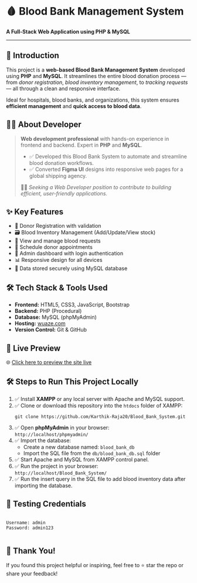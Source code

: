 
  <h1>🩸 Blood Bank Management System</h1>
  <p><strong>A Full-Stack Web Application using PHP & MySQL</strong></p>

  <hr>

  <h2>📘 Introduction</h2>
  <p>
    This project is a <strong>web-based Blood Bank Management System</strong> developed using <strong>PHP</strong> and <strong>MySQL</strong>. It streamlines the entire blood donation process — from <em>donor registration</em>, <em>blood inventory management</em>, to <em>tracking requests</em> — all through a clean and responsive interface.
  </p>
  <p>
    Ideal for hospitals, blood banks, and organizations, this system ensures <strong>efficient management</strong> and <strong>quick access to blood data</strong>.
  </p>

  <h2>👨‍💻 About Developer</h2>
  <blockquote>
    <p><strong>Web development professional</strong> with hands-on experience in frontend and backend. Expert in <strong>PHP</strong> and <strong>MySQL</strong>.</p>
    <ul>
      <li>✅ Developed this Blood Bank System to automate and streamline blood donation workflows.</li>
      <li>✅ Converted <strong>Figma UI</strong> designs into responsive web pages for a global shipping agency.</li>
    </ul>
    <p>👨‍💼 <em>Seeking a Web Developer position to contribute to building efficient, user-friendly applications.</em></p>
  </blockquote>

  <h2>✨ Key Features</h2>
  <ul>
    <li>📝 Donor Registration with validation</li>
    <li>🗃️ Blood Inventory Management (Add/Update/View stock)</li>
    <li>📄 View and manage blood requests</li>
    <li>📅 Schedule donor appointments</li>
    <li>🔐 Admin dashboard with login authentication</li>
    <li>📊 Responsive design for all devices</li>
    <li>📂 Data stored securely using MySQL database</li>
  </ul>

  <h2>🛠️ Tech Stack & Tools Used</h2>
  <ul>
    <li><strong>Frontend:</strong> HTML5, CSS3, JavaScript, Bootstrap</li>
    <li><strong>Backend:</strong> PHP (Procedural)</li>
    <li><strong>Database:</strong> MySQL (phpMyAdmin)</li>
    <li><strong>Hosting:</strong> <a href="https://blood-bank-management.wuaze.com" target="_blank">wuaze.com</a></li>
    <li><strong>Version Control:</strong> Git & GitHub</li>
  </ul>

  <h2>🚀 Live Preview</h2>
  <p>
    🌐 <a href="https://blood-bank-management.wuaze.com" target="_blank">Click here to preview the site live</a>
  </p>

  <h2>🛠️ Steps to Run This Project Locally</h2>
  <ol>
    <li>✅ Install <strong>XAMPP</strong> or any local server with Apache and MySQL support.</li>
    <li>✅ Clone or download this repository into the <code>htdocs</code> folder of XAMPP:
      <pre><code>git clone https://github.com/Karthik-Raja20/Blood_Bank_System.git</code></pre>
    </li>
    <li>✅ Open <strong>phpMyAdmin</strong> in your browser: <br><code>http://localhost/phpmyadmin/</code></li>
    <li>✅ Import the database:
      <ul>
        <li>Create a new database named: <code>blood_bank_db</code></li>
        <li>Import the SQL file from the <code>db/blood_bank_db.sql</code> folder</li>
      </ul>
    </li>
    <li>✅ Start Apache and MySQL from XAMPP control panel.</li>
    <li>✅ Run the project in your browser:
      <br><code>http://localhost/Blood_Bank_System/</code>
    </li>
    <li>✅ Run the insert query in the SQL file to add blood inventory data after importing the database.</li>
  </ol>

  <h2>🧪 Testing Credentials</h2>
  <pre><code>
Username: admin
Password: admin123
  </code></pre>

  <h2>🙌 Thank You!</h2>
  <p>If you found this project helpful or inspiring, feel free to ⭐ star the repo or share your feedback!</p>
